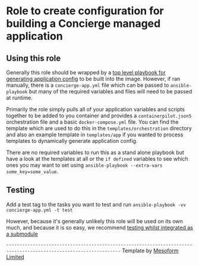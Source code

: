 # Role to create configuration for building a Concierge managed application 

## Using this role

Generally this role should be wrapped by a [top level playbook for generating application 
config](https://github.com/mesoform/concierge-app-playbook) to be built into the image. However, if ran manually, there is a 
`concierge-app.yml` file which can be passed to `ansible-playbook` but many of the required variables and files will need to be passed at runtime.

Primarily the role simply pulls all of your application variables and scripts together to be added to you container and provides a 
`containerpilot.json5` orchestration file and a basic `docker-compose.yml` file. You can find the template which are used to do this 
in the `templates/orchestration` directory and also an example template in `templates/app` if you wanted to process templates to 
dynamically generate application config.

There are no required variables to run this as a stand alone playbook but have a look at the templates at all or the `if defined`
variables to see which ones you may want to set using `ansible-playbook --extra-vars some_key=some_value`.

## Testing
Add a test tag to the tasks you want to test and run `ansible-playbook -vv concierge-app.yml -t test`

However, because it's generally unlikely this role will be used on its own much, and because it is so easy, we recommend
 [testing whilst integrated as a submodule](https://github.com/mesoform/concierge-app-playbook/blob/master/README.md#submodules)

`-----------------------------------------------------------------------------------------------------------------`
Template by [Mesoform Limited](http://www.mesoform.com)